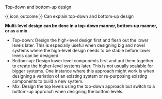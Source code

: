 <span id="title">Top-down and bottom-up design</span>

<span id="prereqs"><panel src="../../multilevelDesign/what/unit-inElsewhere-asFlat.md" boilerplate header="%%{{ icon_prereq }} Design → Design Approaches → Multi-Level Design → What%%" popup-url="{{ baseUrl }}/designApproaches/multilevelDesign/what" /></span>


<span id="outcomes">{{ icon_outcome }} Can explain top-down and bottom-up design</span>

<div id="body">

**Multi-level design can be done in a top-down manner, bottom-up manner, or as a mix.**
* Top-down: Design the high-level design first and flesh out the lower levels later. This is especially useful when designing big and novel systems where the high-level design needs to be stable before lower levels can be designed.
* Bottom-up: Design lower level components first and put them together to create the higher-level systems later. This is not usually scalable for bigger systems. One instance where this approach might work is when designing a variation of an existing system or re-purposing existing components to build a new system.
* Mix: Design the top levels using the top-down approach but switch to a bottom-up approach when designing the bottom levels.

</div>

<div id="extras">
<include src="exercisesPanel.md" boilerplate/>
</div>
